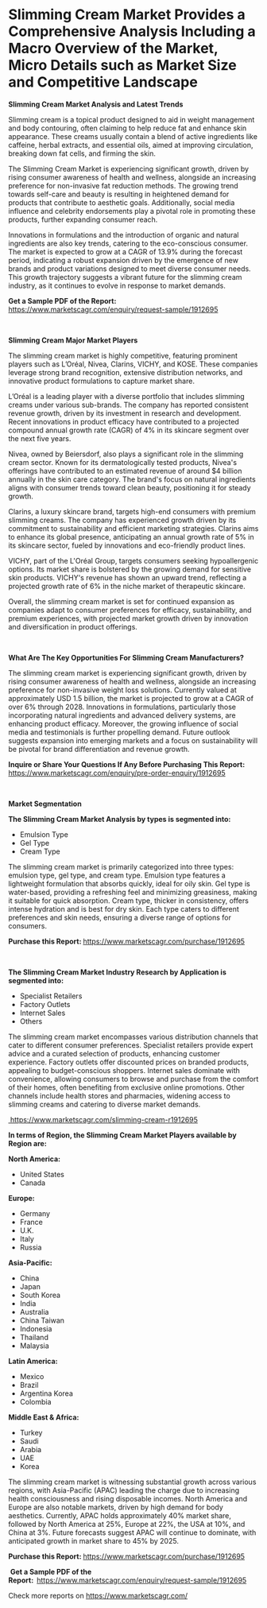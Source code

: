 <p><h1>Slimming Cream Market Provides a Comprehensive Analysis Including a Macro Overview of the Market, Micro Details such as Market Size and Competitive Landscape</h1></p><p><strong>Slimming Cream Market Analysis and Latest Trends</strong></p>
<p><p>Slimming cream is a topical product designed to aid in weight management and body contouring, often claiming to help reduce fat and enhance skin appearance. These creams usually contain a blend of active ingredients like caffeine, herbal extracts, and essential oils, aimed at improving circulation, breaking down fat cells, and firming the skin.</p><p>The Slimming Cream Market is experiencing significant growth, driven by rising consumer awareness of health and wellness, alongside an increasing preference for non-invasive fat reduction methods. The growing trend towards self-care and beauty is resulting in heightened demand for products that contribute to aesthetic goals. Additionally, social media influence and celebrity endorsements play a pivotal role in promoting these products, further expanding consumer reach.</p><p>Innovations in formulations and the introduction of organic and natural ingredients are also key trends, catering to the eco-conscious consumer. The market is expected to grow at a CAGR of 13.9% during the forecast period, indicating a robust expansion driven by the emergence of new brands and product variations designed to meet diverse consumer needs. This growth trajectory suggests a vibrant future for the slimming cream industry, as it continues to evolve in response to market demands.</p></p>
<p><strong>Get a Sample PDF of the Report:&nbsp;</strong> <a href="https://www.marketscagr.com/enquiry/request-sample/1912695?utm_campaign=2796&utm_medium=2&utm_source=Github&utm_content=ia&utm_term=05042025&utm_id=slimming-cream">https://www.marketscagr.com/enquiry/request-sample/1912695</a></p>
<p>&nbsp;</p>
<p><strong>Slimming Cream Major Market Players</strong></p>
<p><p>The slimming cream market is highly competitive, featuring prominent players such as L’Oréal, Nivea, Clarins, VICHY, and KOSE. These companies leverage strong brand recognition, extensive distribution networks, and innovative product formulations to capture market share.</p><p>L’Oréal is a leading player with a diverse portfolio that includes slimming creams under various sub-brands. The company has reported consistent revenue growth, driven by its investment in research and development. Recent innovations in product efficacy have contributed to a projected compound annual growth rate (CAGR) of 4% in its skincare segment over the next five years.</p><p>Nivea, owned by Beiersdorf, also plays a significant role in the slimming cream sector. Known for its dermatologically tested products, Nivea's offerings have contributed to an estimated revenue of around $4 billion annually in the skin care category. The brand's focus on natural ingredients aligns with consumer trends toward clean beauty, positioning it for steady growth.</p><p>Clarins, a luxury skincare brand, targets high-end consumers with premium slimming creams. The company has experienced growth driven by its commitment to sustainability and efficient marketing strategies. Clarins aims to enhance its global presence, anticipating an annual growth rate of 5% in its skincare sector, fueled by innovations and eco-friendly product lines.</p><p>VICHY, part of the L'Oréal Group, targets consumers seeking hypoallergenic options. Its market share is bolstered by the growing demand for sensitive skin products. VICHY's revenue has shown an upward trend, reflecting a projected growth rate of 6% in the niche market of therapeutic skincare.</p><p>Overall, the slimming cream market is set for continued expansion as companies adapt to consumer preferences for efficacy, sustainability, and premium experiences, with projected market growth driven by innovation and diversification in product offerings.</p></p>
<p>&nbsp;</p>
<p><strong>What Are The Key Opportunities For Slimming Cream Manufacturers?</strong></p>
<p><p>The slimming cream market is experiencing significant growth, driven by rising consumer awareness of health and wellness, alongside an increasing preference for non-invasive weight loss solutions. Currently valued at approximately USD 1.5 billion, the market is projected to grow at a CAGR of over 6% through 2028. Innovations in formulations, particularly those incorporating natural ingredients and advanced delivery systems, are enhancing product efficacy. Moreover, the growing influence of social media and testimonials is further propelling demand. Future outlook suggests expansion into emerging markets and a focus on sustainability will be pivotal for brand differentiation and revenue growth.</p></p>
<p><strong>Inquire or Share Your Questions If Any Before Purchasing This Report:</strong> <a href="https://www.marketscagr.com/enquiry/pre-order-enquiry/1912695?utm_campaign=2796&utm_medium=2&utm_source=Github&utm_content=ia&utm_term=05042025&utm_id=slimming-cream">https://www.marketscagr.com/enquiry/pre-order-enquiry/1912695</a></p>
<p>&nbsp;</p>
<p><strong>Market Segmentation</strong></p>
<p><strong>The Slimming Cream Market Analysis by types is segmented into:</strong></p>
<p><ul><li>Emulsion Type</li><li>Gel Type</li><li>Cream Type</li></ul></p>
<p><p>The slimming cream market is primarily categorized into three types: emulsion type, gel type, and cream type. Emulsion type features a lightweight formulation that absorbs quickly, ideal for oily skin. Gel type is water-based, providing a refreshing feel and minimizing greasiness, making it suitable for quick absorption. Cream type, thicker in consistency, offers intense hydration and is best for dry skin. Each type caters to different preferences and skin needs, ensuring a diverse range of options for consumers.</p></p>
<p><strong>Purchase this Report:&nbsp;</strong><a href="https://www.marketscagr.com/purchase/1912695?utm_campaign=2796&utm_medium=2&utm_source=Github&utm_content=ia&utm_term=05042025&utm_id=slimming-cream">https://www.marketscagr.com/purchase/1912695</a></p>
<p>&nbsp;</p>
<p><strong>The Slimming Cream Market Industry Research by Application is segmented into:</strong></p>
<p><ul><li>Specialist Retailers</li><li>Factory Outlets</li><li>Internet Sales</li><li>Others</li></ul></p>
<p><p>The slimming cream market encompasses various distribution channels that cater to different consumer preferences. Specialist retailers provide expert advice and a curated selection of products, enhancing customer experience. Factory outlets offer discounted prices on branded products, appealing to budget-conscious shoppers. Internet sales dominate with convenience, allowing consumers to browse and purchase from the comfort of their homes, often benefiting from exclusive online promotions. Other channels include health stores and pharmacies, widening access to slimming creams and catering to diverse market demands.</p></p>
<p><a href="https://www.marketscagr.com/slimming-cream-r1912695?utm_campaign=2796&utm_medium=2&utm_source=Github&utm_content=ia&utm_term=05042025&utm_id=slimming-cream">&nbsp;https://www.marketscagr.com/slimming-cream-r1912695</a></p>
<p><strong>In terms of Region, the Slimming Cream Market Players available by Region are:</strong></p>
<p>
    <p> <strong> North America: </strong>
        <ul>
            <li>United States</li>
            <li>Canada</li>
        </ul>
        </p> 
    <p> <strong> Europe: </strong>
        <ul>
            <li>Germany</li>
            <li>France</li>
            <li>U.K.</li>
            <li>Italy</li>
            <li>Russia</li>
        </ul>
        </p> 
    <p> <strong> Asia-Pacific: </strong>
        <ul>
            <li>China</li>
            <li>Japan</li>
            <li>South Korea</li>
            <li>India</li>
            <li>Australia</li>
            <li>China Taiwan</li>
            <li>Indonesia</li>
            <li>Thailand</li>
            <li>Malaysia</li>
        </ul>
        </p> 
    <p> <strong> Latin America: </strong>
        <ul>
            <li>Mexico</li>
            <li>Brazil</li>
            <li>Argentina Korea</li>
            <li>Colombia</li>
        </ul>
        </p> 
    <p> <strong> Middle East & Africa: </strong>
        <ul>
            <li>Turkey</li>
            <li>Saudi</li>
            <li>Arabia</li>
            <li>UAE</li>
            <li>Korea</li>
        </ul>
    </p>
    </p>
<p><p>The slimming cream market is witnessing substantial growth across various regions, with Asia-Pacific (APAC) leading the charge due to increasing health consciousness and rising disposable incomes. North America and Europe are also notable markets, driven by high demand for body aesthetics. Currently, APAC holds approximately 40% market share, followed by North America at 25%, Europe at 22%, the USA at 10%, and China at 3%. Future forecasts suggest APAC will continue to dominate, with anticipated growth in market share to 45% by 2025.</p></p>
<p><strong>Purchase this Report: </strong><a href="https://www.marketscagr.com/purchase/1912695?utm_campaign=2796&utm_medium=2&utm_source=Github&utm_content=ia&utm_term=05042025&utm_id=slimming-cream">https://www.marketscagr.com/purchase/1912695</a></p>
<p>&nbsp;<strong>Get a Sample PDF of the Report:&nbsp;&nbsp;</strong><a href="https://www.marketscagr.com/enquiry/request-sample/1912695?utm_campaign=2796&utm_medium=2&utm_source=Github&utm_content=ia&utm_term=05042025&utm_id=slimming-cream">https://www.marketscagr.com/enquiry/request-sample/1912695</a></p>
<p><strong></strong></p>
<p>Check more reports on <a href="https://www.marketscagr.com/?utm_campaign=2796&utm_medium=2&utm_source=Github&utm_content=ia&utm_term=05042025&utm_id=slimming-cream">https://www.marketscagr.com/</a></p>